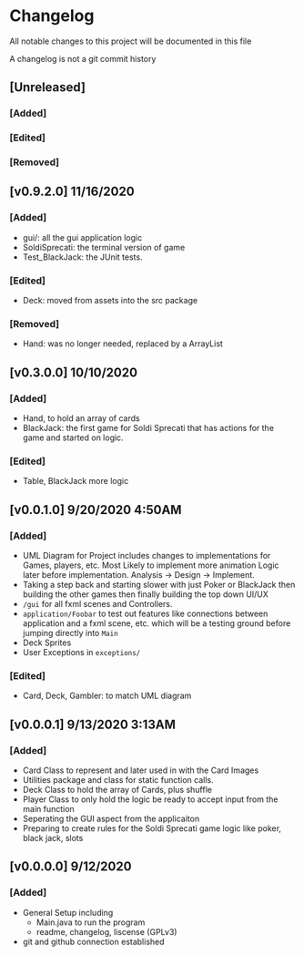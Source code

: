 # Changelog
All notable changes to this project will be documented in this file

A changelog is not a git commit history

## [Unreleased]
### [Added]

### [Edited]

### [Removed]

## [v0.9.2.0] 11/16/2020
### [Added]
- gui/: all the gui application logic
- SoldiSprecati: the terminal version of game
- Test_BlackJack: the JUnit tests.

### [Edited]
- Deck: moved from assets into the src package

### [Removed]
- Hand: was no longer needed, replaced by a ArrayList<Card>

## [v0.3.0.0] 10/10/2020

### [Added]
- Hand, to hold an array of cards
- BlackJack: the first game for Soldi Sprecati
that has actions for the game and started on logic.

### [Edited]
- Table, BlackJack more logic

## [v0.0.1.0] 9/20/2020 4:50AM
### [Added]
- UML Diagram for Project includes changes to implementations for 
Games, players, etc. Most Likely to implement more animation Logic
later before implementation. Analysis -> Design -> Implement.
- Taking a step back and starting slower with just Poker or BlackJack
then building the other games then finally building the top down UI/UX
- `/gui` for all fxml scenes and Controllers.
- `application/Foobar` to test out features like
connections between application and a fxml scene, etc. which will be
a testing ground before jumping directly into `Main`
- Deck Sprites
- User Exceptions in `exceptions/`

### [Edited]
- Card, Deck, Gambler<Renamed from Player>: to match UML diagram

## [v0.0.0.1] 9/13/2020 3:13AM
### [Added]
- Card Class to represent and later used in with the Card Images
- Utilities package and class for static function calls.
- Deck Class to hold the array of Cards, plus shuffle
- Player Class to only hold the logic be ready to accept input from the main function
- Seperating the GUI aspect from the applicaiton
- Preparing to create rules for the Soldi Sprecati game logic like poker, black jack, slots

## [v0.0.0.0] 9/12/2020
### [Added]
- General Setup including
	- Main.java to run the program
	- readme, changelog, liscense (GPLv3)
- git and github connection established

